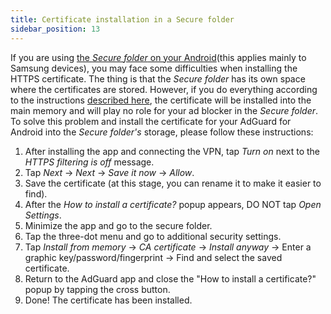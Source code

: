 ```yaml
---
title: Certificate installation in a Secure folder
sidebar_position: 13
---
```


If you are using [the *Secure folder* on your Android](https://www.samsung.com/uk/support/mobile-devices/what-is-the-secure-folder-and-how-do-i-use-it/)(this applies mainly to Samsung devices), you may face some difficulties when installing the HTTPS certificate. The thing is that the *Secure folder* has its own space where the certificates are stored. However, if you do everything according to the instructions [described here](../../overview#https-filtering), the certificate will be installed into the main memory and will play no role for your ad blocker in the *Secure folder*. To solve this problem and install the certificate for your AdGuard for Android into the *Secure folder's* storage, please follow these instructions:

1. After installing the app and connecting the VPN, tap *Turn on* next to the *HTTPS filtering is off* message.
2. Tap *Next* → *Next* → *Save it now* → *Allow*.
3. Save the certificate (at this stage, you can rename it to make it easier to find).
4. After the *How to install a certificate?* popup appears, DO NOT tap *Open Settings*.
5. Minimize the app and go to the secure folder.
6. Tap the three-dot menu and go to additional security settings.
7. Tap *Install from memory* → *CA certificate* → *Install anyway* → Enter a graphic key/password/fingerprint → Find and select the saved certificate.
8. Return to the AdGuard app and close the "How to install a certificate?" popup by tapping the cross button.
9. Done! The certificate has been installed.